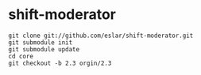 shift-moderator
===============

```
git clone git://github.com/eslar/shift-moderator.git
git submodule init
git submodule update
cd core
git checkout -b 2.3 orgin/2.3
```


